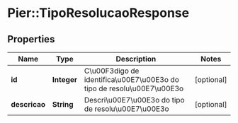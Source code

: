 # Pier::TipoResolucaoResponse

## Properties
Name | Type | Description | Notes
------------ | ------------- | ------------- | -------------
**id** | **Integer** | C\u00F3digo de identifica\u00E7\u00E3o do tipo de resolu\u00E7\u00E3o | [optional] 
**descricao** | **String** | Descri\u00E7\u00E3o do tipo de resolu\u00E7\u00E3o | [optional] 


